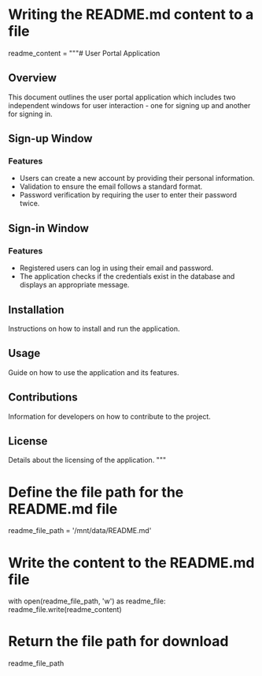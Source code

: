 # Writing the README.md content to a file

readme_content = """# User Portal Application

## Overview
This document outlines the user portal application which includes two independent windows for user interaction - one for signing up and another for signing in.

## Sign-up Window
### Features
- Users can create a new account by providing their personal information.
- Validation to ensure the email follows a standard format.
- Password verification by requiring the user to enter their password twice.

## Sign-in Window
### Features
- Registered users can log in using their email and password.
- The application checks if the credentials exist in the database and displays an appropriate message.

## Installation
Instructions on how to install and run the application.

## Usage
Guide on how to use the application and its features.

## Contributions
Information for developers on how to contribute to the project.

## License
Details about the licensing of the application.
"""

# Define the file path for the README.md file
readme_file_path = '/mnt/data/README.md'

# Write the content to the README.md file
with open(readme_file_path, 'w') as readme_file:
    readme_file.write(readme_content)

# Return the file path for download
readme_file_path
